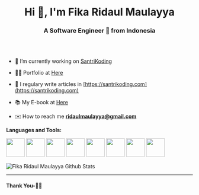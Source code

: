 <h1 align="center">Hi 👋, I'm Fika Ridaul Maulayya</h1>
<h3 align="center">A Software Engineer 🚀 from Indonesia</h3>

<br>
<br>

- 🔭 I’m currently working on [SantriKoding](https://santrikoding.com)

- 👨‍💻 Portfolio at [Here](https://github.com/maulayyacyber/portfolio/blob/master/README.md)

- 📝 I regulary write articles in [https://santrikoding.com](https://santrikoding.com)

- 📚 My E-book at [Here](https://santrikoding.com/ebook)

- ✉️ How to reach me **ridaulmaulayya@gmail.com**

**Languages and Tools:**  


<img height="50" src="https://santrikoding.com/storage/categories/11166a84-9aa9-4afc-9e30-b25d00dfc575.webp">
<img height="50" src="https://santrikoding.com/storage/categories/8c30b91e-fa6a-408c-b9c9-029fd6a0a887.webp">
<img height="50" src="https://santrikoding.com/storage/categories/f33b3b22-847a-44eb-b334-9695069dbbf9.webp">
<img height="50" src="https://santrikoding.com/storage/categories/882f1b8c-d939-48cb-aa8a-e470e7f3a42f.webp">
<img height="50" src="https://santrikoding.com/storage/categories/10b6992b-1d4f-47e5-b2a5-e5e6e8595bc8.webp">
<img height="50" src="https://santrikoding.com/storage/categories/df6e5b68-ccbd-4c14-9eec-89789e546da3.webp">
<img height="50" src="https://santrikoding.com/storage/categories/0eb18343-130f-4fe8-b82b-36f0ac89595d.webp">
<img height="50" src="https://santrikoding.com/storage/categories/d629226b-24e4-41eb-bafe-1ee86f3dc102.webp">


![Fika Ridaul Maulayya Github Stats](https://github-readme-stats.vercel.app/api?username=maulayyacyber&show_icons=true&hide_border=true)

***********************************

#### Thank You-🙏🏼
